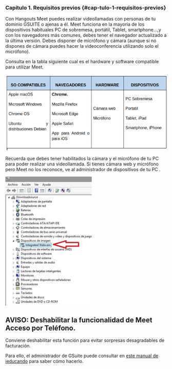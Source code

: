 ### Capítulo 1. Requisitos previos {#cap-tulo-1-requisitos-previos}

Con Hangouts Meet puedes realizar videollamadas con personas de tu dominio GSUITE o ajenas a él. Meet funciona en la mayoría de los dispositivos habituales PC de sobremesa, portátil, Tablet, smartphone…,y con los navegadores más comunes, debes tener el navegador actualizado a la última versión. Debes disponer de micrófono y cámara \(aunque si no dispones de cámara puedes hacer la videoconferencia utilizando solo el micrófono\).

Consulta en la tabla siguiente cual es el hardware y software compatible para utilizar Meet.

![](/assets/m4tabla2.png)

Recuerda que debes tener habilitados la cámara y el micrófono de tu PC para poder realizar una videollamada. Si tienes cámara web y micrófono pero Meet no los reconoce, ve al administrador de dispositivos de tu PC .

![](images/m4image47.png)

## AVISO: Deshabilitar la funcionalidad de Meet Acceso por Teléfono.

Conviene deshabilitar esta función para evitar sorpresas desagradables de facturación.

Para ello, el administrador de GSuite puede consultar en [este manual de ieducando](https://docs.google.com/document/d/1GkJKX4BJ15huTNfpV2_RYj_tDE0U3BOAhtMpv57DhM8/edit#heading=h.tp0n9dktg56b) para saber cómo hacerlo.
